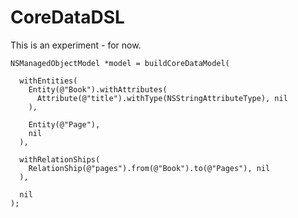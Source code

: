 # CoreDataDSL
This is an experiment - for now.

```
NSManagedObjectModel *model = buildCoreDataModel(

  withEntities(
    Entity(@"Book").withAttributes(
      Attribute(@"title").withType(NSStringAttributeType), nil
    ),

    Entity(@"Page"),
    nil
  ),

  withRelationShips(
    RelationShip(@"pages").from(@"Book").to(@"Pages"), nil
  ),

  nil
);

```
